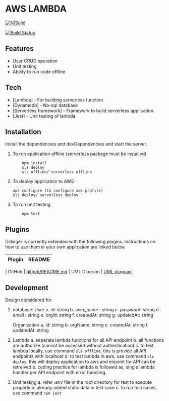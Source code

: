# AWS LAMBDA

[![N|Solid](https://cldup.com/dTxpPi9lDf.thumb.png)](https://nodesource.com/products/nsolid)

[![Build Status](https://travis-ci.org/joemccann/dillinger.svg?branch=master)](https://travis-ci.org/joemccann/dillinger)

## Features

- User CRUD operation
- Unit testing
- Ability to run code offline

## Tech

- [Lambda] - For building serverless function
- [Dynamodb] - No-sql database
- [Serverless framework] - Framework to build serverless application.
- [Jest] - Unit testing of lambda

## Installation

Install the dependencies and devDependencies and start the server.

1. To run application offline (serverless package must be installed)

   ```
       npm install
       sls deploy
       sls offline/ serverless offline
   ```

2. To deploy application to AWS
   ```
   aws configure (to configure aws profile)
   sls deploy/ serverless deploy
   ```
3. To run unit testing
   ```
       npm test
   ```

## Plugins

Dillinger is currently extended with the following plugins.
Instructions on how to use them in your own application are linked below.

| Plugin | README |
| ------ | ------ |

| GitHub | [github/README.md](https://github.com/Kajal18/aws-lambda-unit-testing/blob/master/README.md)
| UML Diagram | [UML diagram](https://drive.google.com/file/d/1T_OD-Xu92wYU2lzTP5JuhscmLEOGic9V/view?usp=sharing)

## Development

Design considered for

1. database:
   User
      a. id: string
      b. user_name : string
      c. password: string
      d. email : string
      e. orgId: string
      f. createdAt: string
      g. updatedAt: string
      
   Organization
      a. id: string
      b. orgName: string
      e. createdAt: string
      f. updatedAt: string

2. Lambda
   a. seperate lambda functions for all API endpoint
   b. all functions are authorize (cannot be accessed without authentication)
   c. to test lambda locally, use command `sls offline`. this is provide all API endpoints with localhost
   d. to test lambda in aws, use command `sls deploy`. this will deploy application to aws and enpoint for API can be retreived
   e. coding practice for lambda is followed as, single lambda handler per API endpoint with error handling.

3. Unit testing
   a. refer .env file in the root directory for test to execute properly
   b. already added static data in test case
   c. to run test cases, use command `npm jest`
